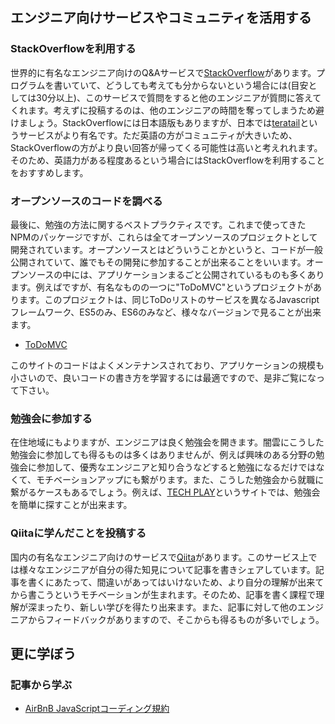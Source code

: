 ## エンジニア向けサービスやコミュニティを活用する

### StackOverflowを利用する

世界的に有名なエンジニア向けのQ&Aサービスで[StackOverflow](https://stackoverflow.com/)があります。プログラムを書いていて、どうしても考えても分からないという場合には(目安としては30分以上)、このサービスで質問をすると他のエンジニアが質問に答えてくれます。考えずに投稿するのは、他のエンジニアの時間を奪ってしまうため避けましょう。StackOverflowには日本語版もありますが、日本では[teratail](https://teratail.com/)というサービスがより有名です。ただ英語の方がコミュニティが大きいため、StackOverflowの方がより良い回答が帰ってくる可能性は高いと考えれれます。そのため、英語力がある程度あるという場合にはStackOverflowを利用することをおすすめします。

### オープンソースのコードを調べる

最後に、勉強の方法に関するベストプラクティスです。これまで使ってきたNPMのパッケージですが、これらは全てオープンソースのプロジェクトとして開発されています。オープンソースとはどういうことかというと、コードが一般公開されていて、誰でもその開発に参加することが出来ることをいいます。オープンソースの中には、アプリケーションまるごと公開されているものも多くあります。例えばですが、有名なものの一つに"ToDoMVC"というプロジェクトがあります。このプロジェクトは、同じToDoリストのサービスを異なるJavascriptフレームワーク、ES5のみ、ES6のみなど、様々なバージョンで見ることが出来ます。

- [ToDoMVC](http://todomvc.com/)

このサイトのコードはよくメンテナンスされており、アプリケーションの規模も小さいので、良いコードの書き方を学習するには最適ですので、是非ご覧になって下さい。


### 勉強会に参加する

在住地域にもよりますが、エンジニアは良く勉強会を開きます。闇雲にこうした勉強会に参加しても得るものは多くはありませんが、例えば興味のある分野の勉強会に参加して、優秀なエンジニアと知り合うなどすると勉強になるだけではなくて、モチベーションアップにも繋がります。また、こうした勉強会から就職に繋がるケースもあるでしょう。例えば、[TECH PLAY](https://techplay.jp/)というサイトでは、勉強会を簡単に探すことが出来ます。


### Qiitaに学んだことを投稿する

国内の有名なエンジニア向けのサービスで[Qiita](https://qiita.com/)があります。このサービス上では様々なエンジニアが自分の得た知見について記事を書きシェアしています。記事を書くにあたって、間違いがあってはいけないため、より自分の理解が出来てから書こうというモチベーションが生まれます。そのため、記事を書く課程で理解が深まったり、新しい学びを得たり出来ます。また、記事に対して他のエンジニアからフィードバックがありますので、そこからも得るものが多いでしょう。

## 更に学ぼう

### 記事から学ぶ

- [AirBnB JavaScriptコーディング規約](https://github.com/airbnb/javascript)